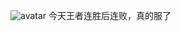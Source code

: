 ![avatar](https://raw.githubusercontent.com/dongym2020/dongym2020.github.io/master/images/headimages.jpg)
今天王者连胜后连败，真的服了
